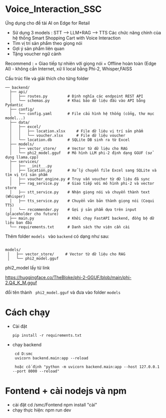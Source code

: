 # Voice_Interaction_SSC

Ứng dụng cho đề tài AI on Edge for Retail

- Sử dụng 3 models : STT --> LLM+RAG --> TTS
  Các chức năng chính của hệ thống Smart Shopping Cart with Voice Interaction
- Tìm vị trí sản phẩm theo giọng nói
- Gợi ý sản phẩm liên quan
- Tặng voucher ngữ cảnh

Recommend : + Giao tiếp tự nhiên với giọng nói + Offline hoàn toàn (Edge AI) - không cần Internet, xử lí local bằng Phi-2, Whisper,FAISS

Cấu trúc file và giải thích cho từng folder

```
── backend/
  ├── api/
  │   ├── routes.py         # Định nghĩa các endpoint REST API
  │   └── schemas.py        # Khai báo dữ liệu đầu vào API bằng Pydantic
  ├── config/
  │   └── config.yaml       # File cấu hình hệ thống (cổng, thư mục model...)
  ├── data/
  │   ├── excel/
  │   │   ├── location.xlsx     # File dữ liệu vị trí sản phẩm
  │   │   └── voucher.xlsx      # File dữ liệu voucher
  │   └── location.db       # SQLite DB sinh ra từ Excel
  ├── models/
  │   ├── vector_store/     # Vector từ dữ liệu cho RAG
  │   └── phi2_model.gguf   # Mô hình LLM phi-2 định dạng GGUF (sử dụng llama.cpp)
  ├── services/
  │   ├── __init__.py
  │   ├── location.py       # Xử lý chuyển file Excel sang SQLite và tìm vị trí sản phẩm
  │   ├── voucher_engine.py # Truy vấn voucher từ dữ liệu đã sync
  │   ├── rag_service.py    # Giao tiếp với mô hình phi-2 và vector store
  │   ├── stt_service.py    # Nhận giọng nói và chuyển thành text (Whisper)
  │   ├── tts_service.py    # Chuyển văn bản thành giọng nói (Coqui TTS)
  │   └── recommender.py    # Gợi ý sản phẩm dựa trên input (placeholder cho future)
  ├── main.py               # Khởi chạy FastAPI backend, đồng bộ dữ liệu ban đầu
  └── requirements.txt      # Danh sách thư viện cần cài

```

Thêm folder `models ` vào `backend`
có dạng như sau:

```

models/
 │   ├── vector_store/     # Vector từ dữ liệu cho RAG
 │   └── phi2_model.gguf

```

phi2_model lấy từ link

https://huggingface.co/TheBloke/phi-2-GGUF/blob/main/phi-2.Q4_K_M.gguf

đổi tên thành ` phi2_model.gguf` và đưa vào folder `models `

# Cách chạy

- Cài đặt

  ```
  pip install -r requirements.txt
  ```

- chạy backend

  ```
   cd D:smc
   uvicorn backend.main:app --reload

   hoặc cố định "python -m uvicorn backend.main:app --host 127.0.0.1 --port 8000 --reload"

  ```

# Fontend + cài nodejs và npm

- cài đặt
  cd /smc/Fontend
  npm install "cài"
- chạy thực hiện: npm run dev
